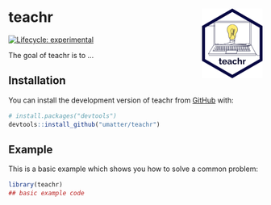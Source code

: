 
# teachr <img src="man/figures/logo.png" align="right" height="138" />

<!-- badges: start -->
[![Lifecycle: experimental](https://img.shields.io/badge/lifecycle-experimental-orange.svg)](https://lifecycle.r-lib.org/articles/stages.html#experimental)
<!-- badges: end -->

The goal of teachr is to ...

## Installation

You can install the development version of teachr from [GitHub](https://github.com/) with:

``` r
# install.packages("devtools")
devtools::install_github("umatter/teachr")
```

## Example

This is a basic example which shows you how to solve a common problem:

``` r
library(teachr)
## basic example code
```

